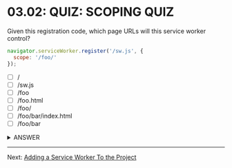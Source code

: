# 03.02: QUIZ: SCOPING QUIZ
Given this registration code, which page URLs will this service worker control?

```js
navigator.serviceWorker.register('/sw.js', {
  scope: '/foo/'
});
```

  - [ ] /
  - [ ] /sw.js
  - [ ] /foo
  - [ ] /foo.html
  - [ ] /foo/
  - [ ] /foo/bar/index.html
  - [ ] /foo/bar

<details>
  <summary>ANSWER</summary>
  <ul>
    <li>/foo/</li>
    <li>/foo/bar/index.html</li>
    <li>/foo/bar</li>
  </ul>
  <p>
    The Service Worker will control any page URL that begins with the scope. Remember, the trailing slash is important!
  </p>
</details>

- - -

Next: [Adding a Service Worker To the Project](./03-adding-service-worker.md)